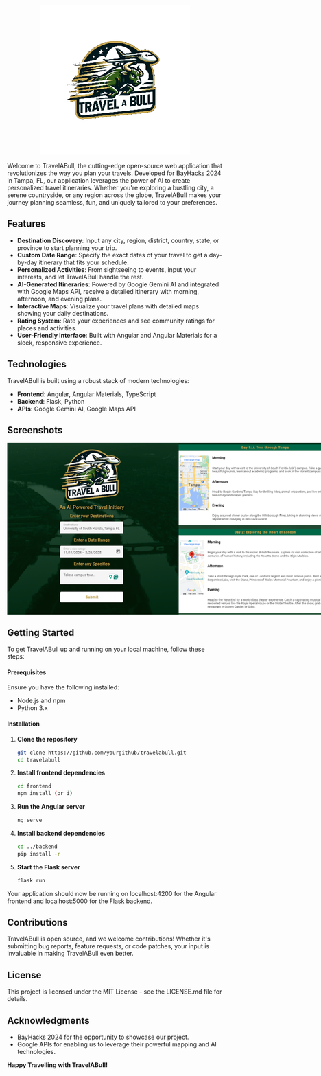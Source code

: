 <p align="center">
    <img src="/travelabull/src/assets/logo.gif" alt="Spinning around the world">
</P>


Welcome to TravelABull, the cutting-edge open-source web application that revolutionizes the way you plan your travels. Developed for BayHacks 2024 in Tampa, FL, our application leverages the power of AI to create personalized travel itineraries. Whether you're exploring a bustling city, a serene countryside, or any region across the globe, TravelABull makes your journey planning seamless, fun, and uniquely tailored to your preferences.

## Features

- **Destination Discovery**: Input any city, region, district, country, state, or province to start planning your trip.
- **Custom Date Range**: Specify the exact dates of your travel to get a day-by-day itinerary that fits your schedule.
- **Personalized Activities**: From sightseeing to events, input your interests, and let TravelABull handle the rest.
- **AI-Generated Itineraries**: Powered by Google Gemini AI and integrated with Google Maps API, receive a detailed itinerary with morning, afternoon, and evening plans.
- **Interactive Maps**: Visualize your travel plans with detailed maps showing your daily destinations.
- **Rating System**: Rate your experiences and see community ratings for places and activities.
- **User-Friendly Interface**: Built with Angular and Angular Materials for a sleek, responsive experience.

## Technologies

TravelABull is built using a robust stack of modern technologies:

- **Frontend**: Angular, Angular Materials, TypeScript
- **Backend**: Flask, Python
- **APIs**: Google Gemini AI, Google Maps API

## Screenshots

<div style="display: flex;">
    <img src="/travelabull/src/assets/ss1.png" alt="Image 1" width="400"/>
    <img src="/travelabull/src/assets/ss2.png" alt="Image 2" width="400"/>
</div>


## Getting Started

To get TravelABull up and running on your local machine, follow these steps:

#### Prerequisites

Ensure you have the following installed:
- Node.js and npm
- Python 3.x

#### Installation

1. **Clone the repository**

   ```bash
   git clone https://github.com/yourgithub/travelabull.git
   cd travelabull

2. **Install frontend dependencies**

   ```bash
   cd frontend
   npm install (or i)
   
3. **Run the Angular server**

   ```bash
   ng serve
   
4. **Install backend dependencies**

   ```bash
   cd ../backend
   pip install -r  
   
5. **Start the Flask server**

   ```bash
   flask run

Your application should now be running on localhost:4200 for the Angular frontend and localhost:5000 for the Flask backend.

## Contributions

TravelABull is open source, and we welcome contributions! Whether it's submitting bug reports, feature requests, or code patches, your input is invaluable in making TravelABull even better.

## License

This project is licensed under the MIT License - see the LICENSE.md file for details.

## Acknowledgments

* BayHacks 2024 for the opportunity to showcase our project.
* Google APIs for enabling us to leverage their powerful mapping and AI technologies.

**Happy Travelling with TravelABull!**
